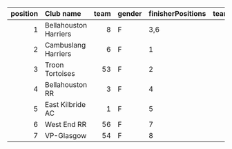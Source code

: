 |   position | Club name             |   team | gender   | finisherPositions   |   teamPoints |   penaltyPoints |   totalPoints |   totalFinishers | Website                                    |
|-----------:|:----------------------|-------:|:---------|:--------------------|-------------:|----------------:|--------------:|-----------------:|:-------------------------------------------|
|          1 | Bellahouston Harriers |      8 | F        | 3,6                 |            9 |              18 |            27 |                2 | http://www.bellahoustonharriers.co.uk/     |
|          2 | Cambuslang Harriers   |      6 | F        | 1                   |            1 |              36 |            37 |                1 | https://cambuslangharriers.org/            |
|          3 | Troon Tortoises       |     53 | F        | 2                   |            2 |              36 |            38 |                1 | http://troontortoises.co.uk                |
|          4 | Bellahouston RR       |      3 | F        | 4                   |            4 |              36 |            40 |                1 | https://www.bellahoustonroadrunners.co.uk/ |
|          5 | East Kilbride AC      |      1 | F        | 5                   |            5 |              36 |            41 |                1 | http://www.ekac.org.uk/                    |
|          6 | West End RR           |     56 | F        | 7                   |            7 |              36 |            43 |                1 | https://www.westendroadrunners.co.uk/      |
|          7 | VP-Glasgow            |     54 | F        | 8                   |            8 |              36 |            44 |                1 | https://www.vp-glasgow.com                 |